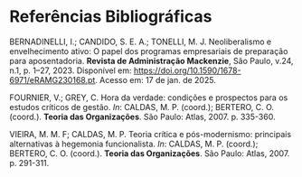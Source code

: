 # **Referências Bibliográficas**
BERNADINELLI, I.; CANDIDO, S. E. A.; TONELLI, M. J. Neoliberalismo e envelhecimento ativo: O papel dos programas empresariais de preparação para aposentadoria. **Revista de Administração
Mackenzie**, São Paulo, v.24, n.1, p. 1–27, 2023. Disponível em: <https://doi.org/10.1590/1678-6971/eRAMG230168.pt>. Acesso em: 17 de jan. de 2025.

FOURNIER, V.; GREY, C. Hora da verdade: condições e prospectos para os estudos críticos de gestão. _In_: CALDAS, M. P. (coord.); BERTERO, C. O. (coord.). **Teoria das Organizações**. São Paulo: Atlas, 2007. p. 335-360.

VIEIRA, M. M. F; CALDAS, M. P. Teoria crítica e pós-modernismo: principais alternativas à hegemonia funcionalista. _In_: CALDAS, M. P. (coord.); BERTERO, C. O. (coord.). **Teoria das Organizações**. São Paulo: Atlas, 2007. p. 291-311.